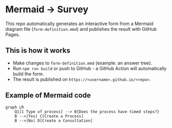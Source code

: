 # Mermaid → Survey

This repo automatically generates an interactive form from a Mermaid diagram file (`form-definition.mmd`) and publishes the result with GitHub Pages.

## This is how it works

- Make changes to `form-definition.mmd` (example: an answer tree).
- Run `npm run build` or push to GitHub - a GitHub Action will automatically build the form.
- The result is published on `https://<username>.github.io/<repo>`.

## Example of Mermaid code

````mermaid
graph LR
    Q1[1 Type of process] --> B{Does the process have timed steps?}
    B -->|Yes| C[Create a Process]
    B -->|No| D[Create a Consultation]
